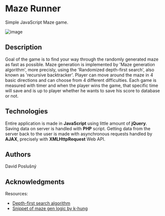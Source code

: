 # Maze Runner
Simple JavaScript Maze game.

![image](https://user-images.githubusercontent.com/72783924/222011583-99a2a70e-56c3-4bf3-8da9-19d04bd2daf1.png)


## Description

Goal of the game is to find your way through the randomly generated maze as fast as possible. Maze generation is implemented by 'Maze generation algorithm', more precisly, using the 'Randomized depth-first search', also known as 'recursive backtracker'. Player can move around the maze in 4 basic directions and can choose from 4 different difficulties. Each game is measured with timer and when the player wins the game, that specific time will save and is up to player whether he wants to save his score to database or not.

## Technologies

Entire application is made in **JavaScript** using little amount of **jQuery**. Saving data on server is handled with **PHP** script. Getting data from the server back to the user is made with asynchronous requests handled by **AJAX**, precisely with **XMLHttpRequest** Web API.

## Authors

David Poslušný

## Acknowledgments

Resources:
* [Depth-first search algorithm](https://en.wikipedia.org/wiki/Maze_generation_algorithm)
* [Snippet of maze gen logic by k-hung](https://codepen.io/k-hung/pen/eYmQdZq)
